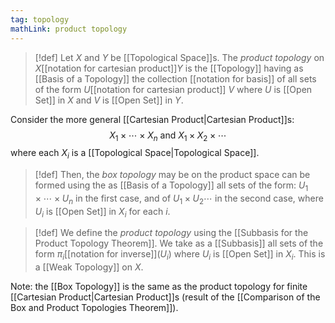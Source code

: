 ```yaml
---
tag: topology
mathLink: product topology
---
```

> [!def]
> Let $X$ and $Y$ be [[Topological Space]]s. The *product topology* on $X$[[notation for cartesian product]]$Y$ is the [[Topology]] having as [[Basis of a Topology]] the collection [[notation for basis]] of all sets of the form $U$[[notation for cartesian product]] $V$ where $U$ is [[Open Set]] in $X$ and $V$ is [[Open Set]] in $Y$.

Consider the more general [[Cartesian Product|Cartesian Product]]s:
$$X_1 \times \cdots \times X_n \text{  and  } X_1\times X_2\times\cdots$$
where each $X_i$ is a [[Topological Space|Topological Space]]. 

> [!def]
> Then, the *box topology* may be on the product space can be formed using the as [[Basis of a Topology]] all sets of the form: $U_1\times\cdots\times U_n$ in the first case, and of $U_1\times U_2\cdots$ in the second case, where $U_i$ is [[Open Set]] in $X_i$ for each $i$. 

> [!def]
> We define the *product topology* using the [[Subbasis for the Product Topology Theorem]]. We take as a [[Subbasis]] all sets of the form $\pi_i$[[notation for inverse]]$(U_i)$ where $U_i$ is [[Open Set]] in $X_i$. This is a [[Weak Topology]] on $X$.

Note: the [[Box Topology]] is the same as the product topology for finite [[Cartesian Product|Cartesian Product]]s (result of the [[Comparison of the Box and Product Topologies Theorem]]).
